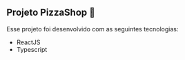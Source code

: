 ## Projeto PizzaShop 🚀
Esse projeto foi desenvolvido com as seguintes tecnologias:
- ReactJS
- Typescript
